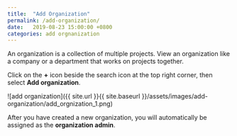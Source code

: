 ```yaml
---
title:  "Add Organization"
permalink: /add-organization/
date:   2019-08-23 15:00:00 +0800
categories: add orgnanization
---
```

An organization is a collection of multiple projects. View an organization like a company or a department that works on projects together.

Click on the **+** icon beside the search icon at the top right corner, then select **Add organization**.

![add organization]({{ site.url }}{{ site.baseurl }}/assets/images/add-organization/add_orgnization_1.png)

After you have created a new organization, you will automatically be assigned as the **organization admin**. 
